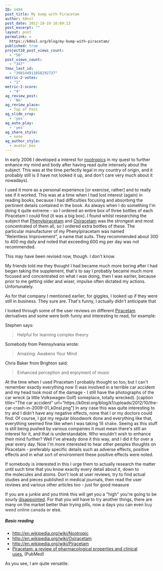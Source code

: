 ```yaml
---
ID: 1494
post_title: My bump with Piracetam
author: k0nsl
post_date: 2012-10-19 16:09:13
post_excerpt: ""
layout: post
permalink: >
  https://k0nsl.org/blog/my-bump-with-piracetam/
published: true
project10_post_views_count:
  - "56"
post_views_count:
  - "347"
tmac_last_id:
  - "398144911058292737"
metric-2-votes:
  - "1"
metric-2-score:
  - "4"
ag_review_post:
  - 'No'
ag_review_place:
  - Top of Post
ag_slide_crop:
  - 'yes'
ag_auto_play:
  - 'yes'
ag_share_style:
  - none
ag_author_style:
  - avatar_box
---
```

In early 2006 I developed a interest for <a title="Nootropics" href="http://en.wikipedia.org/wiki/Nootropic">nootropics</a> in my quest to further enhance my mind and body after having read quite intensely about the subject. This was at the time perfectly legal in my country of origin, and it probably still is (I have not looked it up, and don't care very much about it nowadays).

I used it more as a personal experience [or exercise, rather] and to really see if it worked. This was at a time when I had lost interest (again) in reading books, because I had difficulties focusing and absorbing the pertinent details contained in the book. As always when I do something I'm doing it quite extreme - so I ordered an entire box of three bottles of each Piracetam I could find (it was a big box). I found whilst researching the subject that <a title="Phenylpiracetam" href="http://en.wikipedia.org/wiki/Phenylpiracetam">Phenylpiracetam</a> and <a title="Oxiracetam" href="http://en.wikipedia.org/wiki/Oxiracetam">Oxiracetam</a> was the strongest and most concentrated of them all, so I ordered extra bottles of these. The particular manufacturer of my Phenylpiracetam was named "Relentless Improvement", a name that suits. They recommended about 300 to 400 mg daily and noted that exceeding 600 mg per day was not recommended.

This may have been revised now, though. I don't know.

My friends told me they thought I had became much more boring after I had began taking the supplement, that's to say I probably became much more focused and concentrated on what I was doing, then I was earlier, because prior to me getting older and wiser, impulse often dictated my actions. Unfortunately.

As for that company I mentioned earlier, for giggles, I looked up if they were still in business. They sure are. That's funny, I actually didn't anticipate that <img class="wpml_ico" src="https://k0nsl.org/blog/wp-content/plugins/wp-monalisa/icons/icon_eh.gif" alt="" />

I looked through some of the user reviews on different <a title="Piracetam" href="http://en.wikipedia.org/wiki/Piracetam">Piracetam</a> derivatives and some were both funny and interesting to read, for example:

Stephen says:
<blockquote>Helpful for learning complex theory</blockquote>
Somebody from Pennsylvania wrote:
<blockquote>Amazing: Awakens Your Mind</blockquote>
Chris Baker from Brighton said:
<blockquote>Enhanced perception and enjoyment of music</blockquote>
At the time when I used Piracetam I probably thought so too, but I can't remember exactly everything now (I was involved in a terrible car accident and my head took most of the damage - I still have the photographs of the car wreck (a little Volkswagen Golf) someplace, totally wrecked).
[caption title="The car accident" url="https://k0nsl.org/blog/k1/uploads/2012/10/the-car-crash-in-2009-01_k0nsl.png"]
In any case this was quite interesting to try and I didn't have any negative effects, none that I or my doctors could find. Of course, I got my regular bloodwork done and everything like that, everything seemed fine like when I was taking <a style="text-decoration: none;" href="https://healthyusa.co/18-shake-review-best-alternative-to-daily-meals-to-stay-fit-and-healthy"><span style="text-decoration: none; color: #333;">18 shake</span></a>. Seeing as this stuff is still being pushed by various companies it must mean there's still an interest for it, and that is understandable. Who wouldn't wish to enhance their mind further? Well I've already done it this way, and I did it for over a year every day. Now I'm more interested to hear other peoples thoughts on Piracetam - preferably specific details such as adverse effects, positive effects and in what sort of environment these positive effects were noted.

If somebody is interested in this I urge them to actually research the matter until such time that you know exactly every detail about it, down to the molecules and atoms. Don't look at user reviews, try to find actual studies and pieces published in medical journals, then read the user reviews and various other articles too - just for good measure <img class="wpml_ico" src="https://k0nsl.org/blog/wp-content/plugins/wp-monalisa/icons/wpml_wink.gif" alt="" />

If you are a junkie and you think this will get you a "high" you're going to be sourly <a title="Hercules - DISAPPOINTED" href="http://www.youtube.com/watch?v=_O1hM-k3aUY">disappointed</a>. For that you will have to try another things, there are many on the market better than trying pills, now a days you can even <a style="text-decoration: none;" href="https://cannabismo.ca/"><span style="text-decoration: none; color: #333;">buy weed online canada</span></a> or else.

<div class="divider"><h5><span>Basic reading</span></h5></div>
<ul>
	<li><a title="Nootropics" href="http://en.wikipedia.org/wiki/Nootropic">http://en.wikipedia.org/wiki/Nootropic</a></li>
	<li><a href="http://en.wikipedia.org/wiki/Oxiracetam">http://en.wikipedia.org/wiki/Oxiracetam</a></li>
	<li><a href="http://en.wikipedia.org/wiki/Piracetam">http://en.wikipedia.org/wiki/Piracetam</a></li>
	<li><a title="Piracetam: a review of pharmacological properties and clinical uses." href="http://www.ncbi.nlm.nih.gov/pubmed/16007238">Piracetam: a review of pharmacological properties and clinical uses.</a> (PubMed)</li>
</ul>
As you see, I am quite versatile. <img class='wpml_ico' alt='' src='https://k0nsl.org/blog/k1/plugins/wp-monalisa/icons/evilgrin39.gif' />